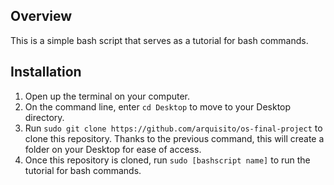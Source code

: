 ## Overview

This is a simple bash script that serves as a tutorial for bash commands.

## Installation

1. Open up the terminal on your computer.
2. On the command line, enter `cd Desktop` to move to your Desktop directory.
3. Run `sudo git clone https://github.com/arquisito/os-final-project` to clone this repository. Thanks to the previous command, this will create a folder on your Desktop for ease of access.
4. Once this repository is cloned, run `sudo [bashscript name]` to run the tutorial for bash commands.
